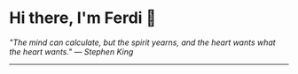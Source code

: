 <h1>Hi there, I'm Ferdi 👋</h1>

<p><em>
  "The mind can calculate, but the spirit yearns, and the heart wants what the heart wants." — Stephen King
</em></p>

---
